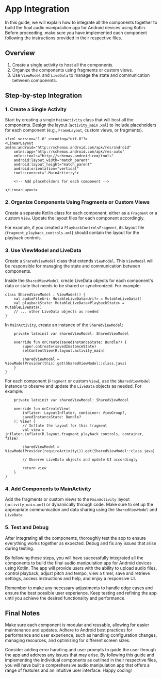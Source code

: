 # App Integration

In this guide, we will explain how to integrate all the components together to build the final audio manipulation app for Android devices using Kotlin. Before proceeding, make sure you have implemented each component following the instructions provided in their respective files.

## Overview

1. Create a single activity to host all the components.
2. Organize the components using fragments or custom views.
3. Use `ViewModel` and `LiveData` to manage the state and communication between components.

## Step-by-step Integration

### 1. Create a Single Activity

Start by creating a single `MainActivity` class that will host all the components. Design the layout (`activity_main.xml`) to include placeholders for each component (e.g., `FrameLayout`, custom views, or fragments).

```
<?xml version="1.0" encoding="utf-8"?>
<LinearLayout xmlns:android="http://schemas.android.com/apk/res/android"
    xmlns:app="http://schemas.android.com/apk/res-auto"
    xmlns:tools="http://schemas.android.com/tools"
    android:layout_width="match_parent"
    android:layout_height="match_parent"
    android:orientation="vertical"
    tools:context=".MainActivity">

    <!-- Add placeholders for each component -->
    
</LinearLayout>
```
### 2. Organize Components Using Fragments or Custom Views
Create a separate Kotlin class for each component, either as a `Fragment` or a custom `View`. Update the layout files for each component accordingly.

For example, if you created a `PlaybackControlsFragment`, its layout file (`fragment_playback_controls.xml`) should contain the layout for the playback controls.

### 3. Use ViewModel and LiveData
Create a `SharedViewModel` class that extends `ViewModel`. This `ViewModel` will be responsible for managing the state and communication between components.

Inside the `SharedViewModel`, create LiveData objects for each component's data or state that needs to be shared or synchronized. For example:

```
class SharedViewModel : ViewModel() {
    val audioFileUri: MutableLiveData<Uri?> = MutableLiveData()
    val playbackState: MutableLiveData<PlaybackState> = MutableLiveData()
    // ... other LiveData objects as needed
}
```

In `MainActivity`, create an instance of the `SharedViewModel`:

```class MainActivity : AppCompatActivity() {
    private lateinit var sharedViewModel: SharedViewModel

    override fun onCreate(savedInstanceState: Bundle?) {
        super.onCreate(savedInstanceState)
        setContentView(R.layout.activity_main)
        
        sharedViewModel = ViewModelProvider(this).get(SharedViewModel::class.java)
    }
}
```

For each component (`Fragment` or custom `View`), use the `SharedViewModel` instance to observe and update the `LiveData` objects as needed. For example:

```class PlaybackControlsFragment : Fragment() {
    private lateinit var sharedViewModel: SharedViewModel

    override fun onCreateView(
        inflater: LayoutInflater, container: ViewGroup?,
        savedInstanceState: Bundle?
    ): View? {
        // Inflate the layout for this fragment
        val view = inflater.inflate(R.layout.fragment_playback_controls, container, false)

        sharedViewModel = ViewModelProvider(requireActivity()).get(SharedViewModel::class.java)

        // Observe LiveData objects and update UI accordingly

        return view
    }
}
```

### 4. Add Components to MainActivity
Add the fragments or custom views to the `MainActivity` layout (`activity_main.xml`) or dynamically through code. Make sure to set up the appropriate communication and data sharing using the `SharedViewModel` and `LiveData`.

### 5. Test and Debug
After integrating all the components, thoroughly test the app to ensure everything works together as expected. Debug and fix any issues that arise during testing.

By following these steps, you will have successfully integrated all the components to build the final audio manipulation app for Android devices using Kotlin. The app will provide users with the ability to upload audio files, control playback, adjust pitch and tempo, view a timer, save and retrieve settings, access instructions and help, and enjoy a responsive UI.

Remember to make any necessary adjustments to handle edge cases and ensure the best possible user experience. Keep testing and refining the app until you achieve the desired functionality and performance.

## Final Notes
Make sure each component is modular and reusable, allowing for easier maintenance and updates.
Adhere to Android best practices for performance and user experience, such as handling configuration changes, managing resources, and optimizing for different screen sizes.

Consider adding error handling and user prompts to guide the user through the app and address any issues that may arise.
By following this guide and implementing the individual components as outlined in their respective files, you will have built a comprehensive audio manipulation app that offers a range of features and an intuitive user interface. Happy coding!